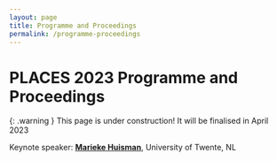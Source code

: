```yaml
---
layout: page
title: Programme and Proceedings
permalink: /programme-proceedings
---
```


# PLACES 2023 Programme and Proceedings

{: .warning }
This page is under construction!  It will be finalised in April 2023

Keynote speaker: **[Marieke Huisman](https://wwwhome.ewi.utwente.nl/~marieke)**, University of Twente, NL
